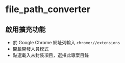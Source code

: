 # file_path_converter
 
## 啟用擴充功能
- 於 Google Chrome 網址列輸入 `chrome://extensions`
- 開啟開發人員模式
- 點選載入未封裝項目，選擇此專案目錄